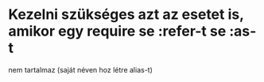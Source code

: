 
# Kezelni szükséges azt az esetet is, amikor egy require se :refer-t se :as-t
  nem tartalmaz (saját néven hoz létre alias-t)
